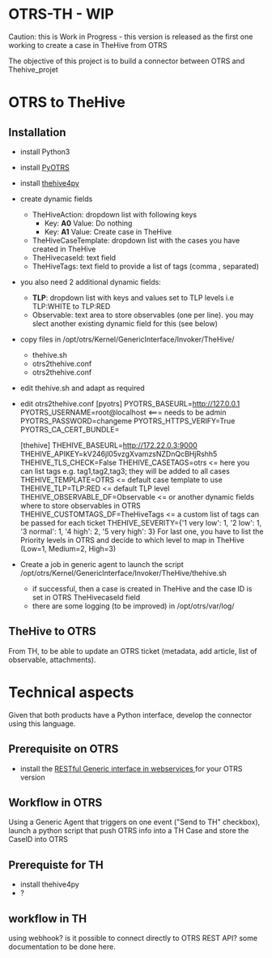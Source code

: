 # OTRS-TH - WIP
Caution: this is Work in Progress - this version is released as the first one working to create a case in TheHive from OTRS

The objective of this project is to build a connector between OTRS and Thehive_projet

# OTRS to TheHive
## Installation
* install Python3
* install [PyOTRS](https://pypi.python.org/pypi/PyOTRS)
* install [thehive4py](https://github.com/TheHive-Project/TheHive4py)
* create dynamic fields
	- TheHiveAction: dropdown list with following keys
	    * Key: __A0__ Value: Do nothing
		* Key: __A1__ Value: Create case in TheHive 
	- TheHiveCaseTemplate: dropdown list with the cases you have created in TheHive
	- TheHivecaseId: text field
	- TheHiveTags: text field to provide a list of tags (comma , separated)

* you also need 2 additional dynamic fields:
    - __TLP__: dropdown list with keys and values set to TLP levels i.e TLP:WHITE to TLP:RED
	- Observable: text area to store observables (one per line). you may slect another existing dynamic field for this (see below)

* copy files in /opt/otrs/Kernel/GenericInterface/Invoker/TheHive/
	- thehive.sh
	- otrs2thehive.conf
	- otrs2thehive.conf
* edit thehive.sh and adapt as required
* edit otrs2thehive.conf
	[pyotrs]
	PYOTRS_BASEURL=http://127.0.0.1
	PYOTRS_USERNAME=root@localhost    <=== needs to be admin
	PYOTRS_PASSWORD=changeme
	PYOTRS_HTTPS_VERIFY=True
	PYOTRS_CA_CERT_BUNDLE=

	[thehive]
	THEHIVE_BASEURL=http://172.22.0.3:9000
	THEHIVE_APIKEY=kV246jl05vzgXvamzsNZDnQcBHjRshh5
	THEHIVE_TLS_CHECK=False
	THEHIVE_CASETAGS=otrs   <= here you can list tags e.g. tag1,tag2,tag3; they will be added to all cases
	THEHIVE_TEMPLATE=OTRS   <= default case template to use
	THEHIVE_TLP=TLP:RED     <= default TLP level
	THEHIVE_OBSERVABLE_DF=Observable   <= or another dynamic fields where to store observables in OTRS
	THEHIVE_CUSTOMTAGS_DF=TheHiveTags  <= a custom list of tags can be passed for each ticket
	THEHIVE_SEVERITY={'1 very low': 1, '2 low': 1, '3 normal': 1, '4 high': 2, '5 very high': 3}
	For last one, you have to list the Priority levels in OTRS and decide to which level to map in TheHive (Low=1, Medium=2, High=3)

* Create a job in generic agent to launch the script /opt/otrs/Kernel/GenericInterface/Invoker/TheHive/thehive.sh
    - if successful, then a case is created in TheHive and the case ID is set in OTRS TheHivecaseId field
    - there are some logging (to be improved) in /opt/otrs/var/log/


## TheHive to OTRS
From TH, to be able to update an OTRS ticket (metadata, add article, list of observable, attachments).

# Technical aspects
Given that both products have a Python interface, develop the connector using this language.
## Prerequisite on OTRS
* install the [RESTful Generic interface in webservices ](https://github.com/OTRS/otrs/blob/master/development/webservices/GenericTicketConnectorREST.yml) for your OTRS version

## Workflow in OTRS
Using a Generic Agent that triggers on one event ("Send to TH" checkbox), launch a python script that push OTRS info into a TH Case and store the CaseID into OTRS

## Prerequiste for TH
* install thehive4py
* ?

## workflow in TH
using webhook? is it possible to connect directly to OTRS REST API? some documentation to be done here.

